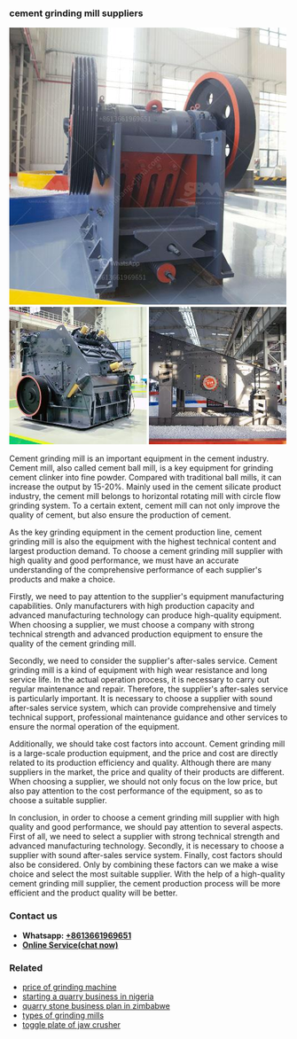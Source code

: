<h3>cement grinding mill suppliers</h3><img src='1708499274.jpg' alt=''><p>Cement grinding mill is an important equipment in the cement industry. Cement mill, also called cement ball mill, is a key equipment for grinding cement clinker into fine powder. Compared with traditional ball mills, it can increase the output by 15-20%. Mainly used in the cement silicate product industry, the cement mill belongs to horizontal rotating mill with circle flow grinding system. To a certain extent, cement mill can not only improve the quality of cement, but also ensure the production of cement.</p><p>As the key grinding equipment in the cement production line, cement grinding mill is also the equipment with the highest technical content and largest production demand. To choose a cement grinding mill supplier with high quality and good performance, we must have an accurate understanding of the comprehensive performance of each supplier's products and make a choice.</p><p>Firstly, we need to pay attention to the supplier's equipment manufacturing capabilities. Only manufacturers with high production capacity and advanced manufacturing technology can produce high-quality equipment. When choosing a supplier, we must choose a company with strong technical strength and advanced production equipment to ensure the quality of the cement grinding mill.</p><p>Secondly, we need to consider the supplier's after-sales service. Cement grinding mill is a kind of equipment with high wear resistance and long service life. In the actual operation process, it is necessary to carry out regular maintenance and repair. Therefore, the supplier's after-sales service is particularly important. It is necessary to choose a supplier with sound after-sales service system, which can provide comprehensive and timely technical support, professional maintenance guidance and other services to ensure the normal operation of the equipment.</p><p>Additionally, we should take cost factors into account. Cement grinding mill is a large-scale production equipment, and the price and cost are directly related to its production efficiency and quality. Although there are many suppliers in the market, the price and quality of their products are different. When choosing a supplier, we should not only focus on the low price, but also pay attention to the cost performance of the equipment, so as to choose a suitable supplier.</p><p>In conclusion, in order to choose a cement grinding mill supplier with high quality and good performance, we should pay attention to several aspects. First of all, we need to select a supplier with strong technical strength and advanced manufacturing technology. Secondly, it is necessary to choose a supplier with sound after-sales service system. Finally, cost factors should also be considered. Only by combining these factors can we make a wise choice and select the most suitable supplier. With the help of a high-quality cement grinding mill supplier, the cement production process will be more efficient and the product quality will be better.</p><h3>Contact us</h3><ul><li><strong>Whatsapp:&nbsp;<a href="https://wa.me/8613661969651">+8613661969651</a></strong></li><li><a href="https://swt.shibang-china.com/?git&amp;zhl&amp;cement grinding mill suppliers"><strong>Online Service(chat now)</strong></a></li></ul><h3>Related</h3><ul><li><a href='price of grinding machine.md'>price of grinding machine</a></li><li><a href='starting a quarry business in nigeria.md'>starting a quarry business in nigeria</a></li><li><a href='quarry stone business plan in zimbabwe.md'>quarry stone business plan in zimbabwe</a></li><li><a href='types of grinding mills.md'>types of grinding mills</a></li><li><a href='toggle plate of jaw crusher.md'>toggle plate of jaw crusher</a></li></ul>